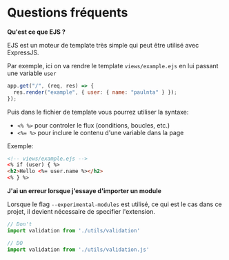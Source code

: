 # Questions fréquents

**Qu'est ce que EJS ?**

EJS est un moteur de template très simple qui peut être utilisé avec ExpressJS.

Par exemple, ici on va rendre le template `views/example.ejs` en lui passant une variable `user`

```js
app.get("/", (req, res) => {
  res.render("example", { user: { name: "paulnta" } });
});
```

Puis dans le fichier de template vous pourrez utiliser la syntaxe:
- `<% %>` pour controler le flux (conditions, boucles, etc.)
- `<%= %>` pour inclure le contenu d'une variable dans la page 

Exemple:
```html
<!-- views/example.ejs -->
<% if (user) { %>
<h2>Hello <%= user.name %></h2>
<% } %>
```


**J'ai un erreur lorsque j'essaye d'importer un module**

Lorsque le flag `--experimental-modules` est utilisé, ce qui est le cas dans ce projet, il devient nécessaire de specifier l'extension.

```js
// Don't
import validation from './utils/validation'

// DO
import validation from './utils/validation.js'
```
